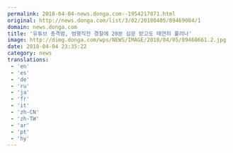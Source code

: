 ```yaml
---
permalink: 2018-04-04-news.donga.com--1954217871.html
original: http://news.donga.com/list/3/02/20180405/89469084/1
domain: news.donga.com
title: '유튜브 총격범, 범행직전 경찰에 20분 심문 받고도 태연히 풀려나'
image: http://dimg.donga.com/wps/NEWS/IMAGE/2018/04/05/89468661.2.jpg
date: 2018-04-04 23:35:22
category: news
translations: 
 - 'en'
 - 'es'
 - 'de'
 - 'ru'
 - 'ja'
 - 'fr'
 - 'it'
 - 'zh-CN'
 - 'zh-TW'
 - 'ar'
 - 'pt'
 - 'hy'
---
```


